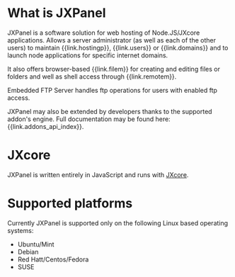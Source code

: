 
# What is JXPanel

JXPanel is a software solution for web hosting of Node.JS/JXcore applications.
Allows a server administrator (as well as each of the other users) to maintain {{link.hostingp}}, {{link.users}} or {{link.domains}}
and to launch node applications for specific internet domains.

It also offers browser-based {{link.filem}} for creating and editing files or folders and well as shell access through {{link.remotem}}.

Embedded FTP Server handles ftp operations for users with enabled ftp access.

JXPanel may also be extended by developers thanks to the supported addon's engine.
Full documentation may be found here: {{link.addons_api_index}}.

# JXcore

JXPanel is written entirely in JavaScript and runs with [JXcore](http://www.jxcore.com).

# Supported platforms

Currently JXPanel is supported only on the following Linux based operating systems:

* Ubuntu/Mint
* Debian
* Red Hatt/Centos/Fedora
* SUSE